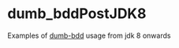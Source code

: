 # dumb_bddPostJDK8
Examples of [dumb-bdd](http://https://github.com/mahlatsem/dumb-bdd) usage from jdk 8 onwards
